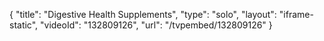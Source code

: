 {
    "title": "Digestive Health Supplements",
    "type": "solo",
    "layout": "iframe-static",
    "videoId": "132809126",
    "url": "\/tvpembed\/132809126"
}